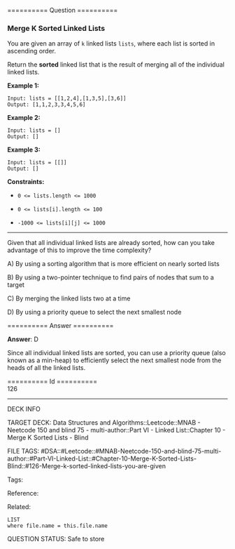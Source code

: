 ========== Question ==========  

### Merge K Sorted Linked Lists

You are given an array of `k` linked lists `lists`, where each list is sorted in ascending order.

Return the **sorted** linked list that is the result of merging all of the individual linked lists.

**Example 1:**

```
Input: lists = [[1,2,4],[1,3,5],[3,6]]
Output: [1,1,2,3,3,4,5,6]
```

**Example 2:**

```
Input: lists = []
Output: []
```

**Example 3:**

```
Input: lists = [[]]
Output: []
```

**Constraints:**

-   `0 <= lists.length <= 1000`

-   `0 <= lists[i].length <= 100`

-   `-1000 <= lists[i][j] <= 1000`

---

Given that all individual linked lists are already sorted, how can you take advantage of this to improve the time complexity?

A) By using a sorting algorithm that is more efficient on nearly sorted lists

B) By using a two-pointer technique to find pairs of nodes that sum to a target

C) By merging the linked lists two at a time

D) By using a priority queue to select the next smallest node  

========== Answer ==========  

**Answer**: D

Since all individual linked lists are sorted, you can use a priority queue (also known as a min-heap) to efficiently select the next smallest node from the heads of all the linked lists.

========== Id ==========  
126

---

DECK INFO

TARGET DECK: Data Structures and Algorithms::Leetcode::MNAB - Neetcode 150 and blind 75 - multi-author::Part VI - Linked List::Chapter 10 - Merge K Sorted Lists - Blind

FILE TAGS: #DSA::#Leetcode::#MNAB-Neetcode-150-and-blind-75-multi-author::#Part-VI-Linked-List::#Chapter-10-Merge-K-Sorted-Lists-Blind::#126-Merge-k-sorted-linked-lists-you-are-given

Tags:

Reference:

Related:

```dataview
LIST
where file.name = this.file.name
```

QUESTION STATUS: Safe to store
